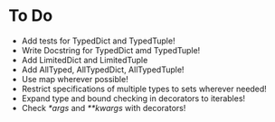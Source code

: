 # To Do
- Add tests for TypedDict and TypedTuple!
- Write Docstring for TypedDict amd TypedTuple!
- Add LimitedDict and LimitedTuple
- Add AllTyped, AllTypedDict, AllTypedTuple!
- Use map wherever possible!
- Restrict specifications of multiple types to sets wherever needed!
- Expand type and bound checking in decorators to iterables!
- Check _*args_ and _**kwargs_ with decorators!
